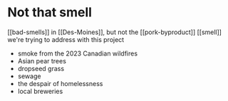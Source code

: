 # Not that smell

[[bad-smells]] in [[Des-Moines]], but not the [[pork-byproduct]] [[smell]] we're trying to address with this project

- smoke from the 2023 Canadian wildfires
- Asian pear trees
- dropseed grass
- sewage
- the despair of homelessness
- local breweries